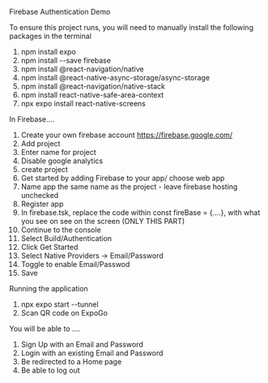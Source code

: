 Firebase Authentication Demo

To ensure this project runs, you will need to manually install the following packages in the terminal

1. npm install expo
3. npm install --save firebase
4. npm install @react-navigation/native
5. npm install @react-native-async-storage/async-storage
6. npm install @react-navigation/native-stack
7. npm install react-native-safe-area-context
8. npx expo install react-native-screens


In Firebase....

1. Create your own firebase account https://firebase.google.com/
2. Add project
3. Enter name for project
4. Disable google analytics 
5. create project
6. Get started by adding Firebase to your app/ choose web app
7. Name app the same name as the project - leave firebase hosting unchecked
8. Register app
9. In firebase.tsk, replace the code within const fireBase = {....}, with what you see on see on the screen (ONLY THIS PART)
10. Continue to the console
11. Select Build/Authentication
12. Click Get Started 
13. Select Native Providers -> Email/Password
14. Toggle to enable  Email/Passwod
15. Save  



Running the application

1. npx expo start --tunnel
2. Scan QR code on ExpoGo



You will be able to ....


1. Sign Up with an Email and Password
2. Login with an existing Email and Password
3. Be redirected to a Home page
4. Be able to log out








